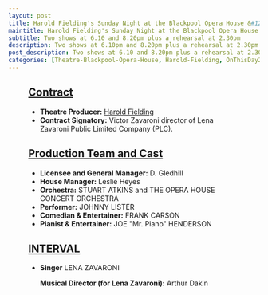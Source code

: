```yaml
---
layout: post
title: Harold Fielding's Sunday Night at the Blackpool Opera House &#124; 20 July 1975
maintitle: Harold Fielding's Sunday Night at the Blackpool Opera House
subtitle: Two shows at 6.10 and 8.20pm plus a rehearsal at 2.30pm
description: Two shows at 6.10pm and 8.20pm plus a rehearsal at 2.30pm The Contract for the show was signed by Victor Zavaroni.
post_description: Two shows at 6.10 and 8.20pm plus a rehearsal at 2.30pm
categories: [Theatre-Blackpool-Opera-House, Harold-Fielding, OnThisDay20July]
---
```


<figure class="fig3">
<div class="CardLayout">
<div class="CardItem">
<h2 id="infobox1" class="infobox"><a href="#infobox1">Contract</a></h2>
<div class="CardItem split">
<ul>
<li><strong>Theatre Producer:</strong> <a href="/1916-12-04-harold-fielding">Harold Fielding</a></li>
<li><strong>Contract Signatory:</strong> Victor Zavaroni director of Lena Zavaroni Public Limited Company (PLC).</li>
</ul>
</div></div></div>
</figure>

<figure class="fig3">
<div class="CardLayout">
<div class="CardItem">
<h2 id="infobox2" class="infobox"><a href="#infobox2">Production Team and Cast</a></h2>
<div class="CardItem split">
<ul>
<li><strong>Licensee and General Manager:</strong> D. Gledhill</li>
<li><strong>House Manager:</strong> Leslie Heyes</li>
<li><strong>Orchestra:</strong> STUART ATKINS and THE OPERA HOUSE CONCERT ORCHESTRA</li>
<li><strong>Performer:</strong> JOHNNY LISTER</li>
<li><strong>Comedian & Entertainer:</strong> FRANK CARSON</li>
<li><strong>Pianist & Entertainer:</strong> JOE "Mr. Piano" HENDERSON</li>
</ul>
<h2 id="infobox3" class="infobox"><a href="#infobox3">INTERVAL</a></h2>
<ul>
<li>
<p><strong>Singer</strong> LENA ZAVARONI</p>
<p><strong>Musical Director (for Lena Zavaroni):</strong> Arthur Dakin</p>
</li>
</ul>
</div></div></div>
</figure>
